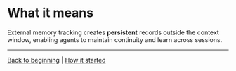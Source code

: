 # What it means #

External memory tracking creates **persistent** records outside the context window, enabling agents to maintain continuity and learn across sessions.

---
[Back to beginning](../2-introduction/slide.md) | [How it started](../4-how-it-started/slide.md)